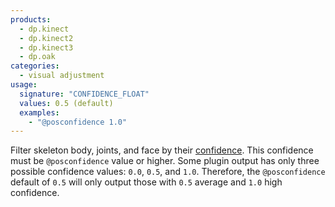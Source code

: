 ```yaml
---
products:
  - dp.kinect
  - dp.kinect2
  - dp.kinect3
  - dp.oak
categories:
  - visual adjustment
usage:
  signature: "CONFIDENCE_FLOAT"
  values: 0.5 (default)
  examples:
    - "@posconfidence 1.0"
---
```


Filter skeleton body, joints, and face by their [confidence](skeleton.md#joint-location).
This confidence must be `@posconfidence` value or higher. Some plugin output
has only three possible confidence values: `0.0`, `0.5`, and `1.0`. Therefore, the
`@posconfidence` default of `0.5` will only output those with `0.5` average
and `1.0` high confidence.
